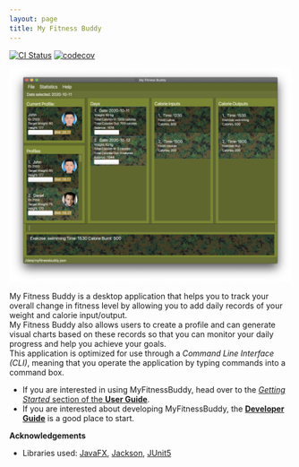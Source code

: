 ```yaml
---
layout: page
title: My Fitness Buddy
---
```


[![CI Status](https://github.com/AY2021S1-CS2103T-W11-3/tp/workflows/Java%20CI/badge.svg)](https://github.com/AY2021S1-CS2103T-W11-3/tp/actions)
[![codecov](https://codecov.io/gh/AY2021S1-CS2103T-W11-3/tp/branch/master/graph/badge.svg)](https://codecov.io/gh/AY2021S1-CS2103T-W11-3/tp)

![Ui](images/Ui.png)

My Fitness Buddy is a desktop application that helps you to track your overall change in fitness level by allowing you to add daily records of your weight and calorie input/output.  
My Fitness Buddy also allows users to create a profile and can generate visual charts based on these records so that you can monitor your daily progress and help you achieve your goals.  
This application is optimized for use through a *Command Line Interface (CLI)*, meaning that you operate the application by typing commands into a command box.

* If you are interested in using MyFitnessBuddy, head over to the [_Getting Started_ section of the **User Guide**](UserGuide.html#3-getting-started).
* If you are interested about developing MyFitnessBuddy, the [**Developer Guide**](DeveloperGuide.html) is a good place to start.


**Acknowledgements**

* Libraries used: [JavaFX](https://openjfx.io/), [Jackson](https://github.com/FasterXML/jackson), [JUnit5](https://github.com/junit-team/junit5)
